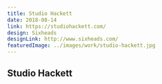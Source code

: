 ```yaml
---
title: Studio Hackett
date: 2018-08-14
link: https://studiohackett.com/
design: Sixheads
designLink: http://www.sixheads.com/
featuredImage: ../images/work/studio-hackett.jpg
---
```


## Studio Hackett
